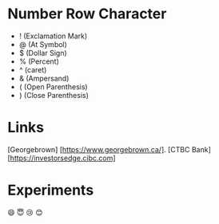 # Number Row Character
- ! (Exclamation Mark)
- @ (At Symbol)
- $ (Dollar Sign)
- % (Percent)
- ^ (caret)
- & (Ampersand)
- ( (Open Parenthesis)
- ) (Close Parenthesis)
# Links
[Georgebrown] [https://www.georgebrown.ca/].
[CTBC Bank] [https://investorsedge.cibc.com]
# Experiments
:smile:
:innocent:
:cry:
:blush:
